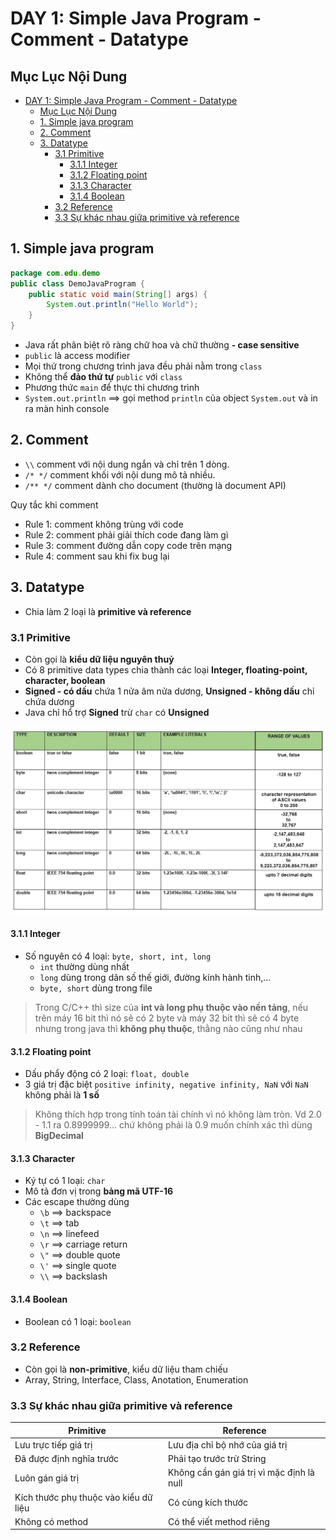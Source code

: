 # DAY 1: Simple Java Program - Comment - Datatype

## Mục Lục Nội Dung

- [DAY 1: Simple Java Program - Comment - Datatype](#day-1-simple-java-program---comment---datatype)
  - [Mục Lục Nội Dung](#mục-lục-nội-dung)
  - [1. Simple java program](#1-simple-java-program)
  - [2. Comment](#2-comment)
  - [3. Datatype](#3-datatype)
    - [3.1 Primitive](#31-primitive)
      - [3.1.1 Integer](#311-integer)
      - [3.1.2 Floating point](#312-floating-point)
      - [3.1.3 Character](#313-character)
      - [3.1.4 Boolean](#314-boolean)
    - [3.2 Reference](#32-reference)
    - [3.3 Sự khác nhau giữa primitive và reference](#33-sự-khác-nhau-giữa-primitive-và-reference)

## 1. Simple java program

```java
package com.edu.demo
public class DemoJavaProgram {
    public static void main(String[] args) {
        System.out.println("Hello World");
    }
}
```

- Java rất phân biệt rõ ràng chữ hoa và chữ thường **- case sensitive**
- `public` là access modifier
- Mọi thứ trong chương trình java đều phải nằm trong `class`
- Không thể **đảo thứ tự** `public` với `class`
- Phương thức `main` để thực thi chương trình
- `System.out.println` ==> gọi method `println` của object `System.out` và in ra màn hình console

## 2. Comment

- `\\` comment với nội dung ngắn và chỉ trên 1 dòng.
- `/* */` comment khối với nội dung mô tả nhiều.
- `/** */` comment dành cho document (thường là document API)

Quy tắc khi comment

- Rule 1: comment không trùng với code
- Rule 2: comment phải giải thích code đang làm gì
- Rule 3: comment đường dẫn copy code trên mạng
- Rule 4: comment sau khi fix bug lại

## 3. Datatype

- Chia làm 2 loại là **primitive và reference**

### 3.1 Primitive

- Còn gọi là **kiểu dữ liệu nguyên thuỷ**
- Có 8 primitive data types chia thành các loại **Integer, floating-point, character, boolean**
- **Signed - có dấu** chứa 1 nửa âm nửa dương, **Unsigned - không dấu** chỉ chứa dương
- Java chỉ hổ trợ **Signed** trừ `char` có **Unsigned**

![alt text](/assets/day-02-primitive-data-type.jpg)

#### 3.1.1 Integer

- Số nguyên có 4 loại: `byte, short, int, long`
  - `int` thường dùng nhất
  - `long` dùng trong dân số thế giới, đường kính hành tinh,...
  - `byte, short` dùng trong file

> Trong C/C++ thì size của **int và long phụ thuộc vào nền tảng**, nếu trên máy 16 bit thì nó sẽ có 2 byte và máy 32 bit thì sẽ có 4 byte nhưng trong java thì **không phụ thuộc**, thằng nào cũng như nhau

#### 3.1.2 Floating point

- Dấu phẩy động có 2 loại: `float, double`
- 3 giá trị đặc biệt `positive infinity, negative infinity, NaN` với `NaN` không phải là **1 số**

> Không thích hợp trong tính toán tài chính vì nó không làm tròn. Vd 2.0 - 1.1 ra 0.8999999... chứ không phải là 0.9 muốn chính xác thì dùng **BigDecimal**

#### 3.1.3 Character

- Ký tự có 1 loại: `char`
- Mô tả đơn vị trong **bảng mã UTF-16**
- Các escape thường dùng
  - `\b` ==> backspace
  - `\t` ==> tab
  - `\n` ==> linefeed
  - `\r` ==> carriage return
  - `\"` ==> double quote
  - `\'` ==> single quote
  - `\\` ==> backslash

#### 3.1.4 Boolean

- Boolean có 1 loại: `boolean`

### 3.2 Reference

- Còn gọi là **non-primitive**, kiểu dữ liệu tham chiếu
- Array, String, Interface, Class, Anotation, Enumeration

### 3.3 Sự khác nhau giữa primitive và reference

| Primitive                             | Reference                                 |
| ------------------------------------- | ----------------------------------------- |
| Lưu trực tiếp giá trị                 | Lưu địa chỉ bộ nhớ của giá trị            |
| Đã được định nghĩa trước              | Phải tạo trước trừ String                 |
| Luôn gán giá trị                      | Không cần gán giá trị vì mặc định là null |
| Kích thước phụ thuộc vào kiểu dữ liệu | Có cùng kích thước                        |
| Không có method                       | Có thể viết method riêng                  |


